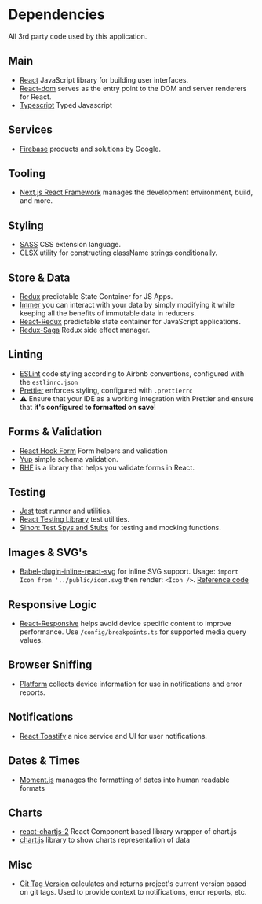 # Dependencies

All 3rd party code used by this application.

## Main

- [React](https://reactjs.org/) JavaScript library for building user interfaces.
- [React-dom](https://www.npmjs.com/package/react-dom) serves as the entry point to the DOM and server renderers for React.
- [Typescript](https://www.typescriptlang.org/) Typed Javascript

## Services

- [Firebase](https://firebase.google.com/) products and solutions by Google.

## Tooling

- [Next.js React Framework](https://nextjs.org/) manages the development environment, build, and more.

## Styling

- [SASS](https://sass-lang.com/) CSS extension language.
- [CLSX](https://www.npmjs.com/package/clsx) utility for constructing className strings conditionally.

## Store & Data

- [Redux](https://redux.js.org/) predictable State Container for JS Apps.
- [Immer](https://immerjs.github.io/immer/) you can interact with your data by simply modifying it while keeping all the benefits of immutable data in reducers.
- [React-Redux](https://react-redux.js.org/) predictable state container for JavaScript applications.
- [Redux-Saga](https://redux-saga.js.org/docs/basics/DeclarativeEffects) Redux side effect manager.

## Linting

- [ESLint](https://eslint.org/) code styling according to Airbnb conventions, configured with the `estlinrc.json`
- [Prettier](https://prettier.io/) enforces styling, configured with `.prettierrc`
- ⚠️ Ensure that your IDE as a working integration with Prettier and ensure that **it's configured to formatted on save**!

## Forms & Validation

- [React Hook Form](https://react-hook-form.com/) Form helpers and validation
- [Yup](https://github.com/jquense/yup) simple schema validation.
- [RHF](https://react-hook-form.com/) is a library that helps you validate forms in React.

## Testing

- [Jest](https://facebook.github.io/jest/) test runner and utilities.
- [React Testing Library](https://testing-library.com/docs/react-testing-library/intro/) test utilities.
- [Sinon: Test Spys and Stubs](https://sinonjs.org/) for testing and mocking functions.

## Images & SVG's

- [Babel-plugin-inline-react-svg](https://github.com/airbnb/babel-plugin-inline-react-svg) for inline SVG support. Usage:
  `import Icon from '../public/icon.svg` then render: `<Icon />`. [Reference code](https://github.com/vercel/next.js/tree/master/examples/svg-components)

## Responsive Logic

- [React-Responsive](https://github.com/contra/react-responsive) helps avoid device specific content to improve performance. Use `/config/breakpoints.ts` for supported media query values.

## Browser Sniffing

- [Platform](https://github.com/bestiejs/platform.js) collects device information for use in notifications and error reports.

## Notifications

- [React Toastify](https://github.com/fkhadra/react-toastify) a nice service and UI for user notifications.

## Dates & Times

- [Moment.js](https://momentjs.com/) manages the formatting of dates into human readable formats

## Charts

- [react-chartjs-2](https://github.com/reactchartjs/react-chartjs-2) React Component based library wrapper of chart.js  
- [chart.js](https://www.chartjs.org/docs/latest/) library to show charts representation of data

## Misc

- [Git Tag Version](https://github.com/bushee/git-tag-version) calculates and returns project's current version based on git tags. Used to provide context to notifications, error reports, etc.
